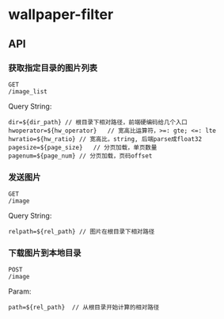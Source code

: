 # wallpaper-filter

## API
### 获取指定目录的图片列表
```
GET
/image_list
```
Query String:
```
dir=${dir_path} // 根目录下相对路径，前端硬编码给几个入口
hwoperator=${hw_operator}   // 宽高比运算符，>=: gte; <=: lte
hwratio=${hw_ratio} // 宽高比，string, 后端parse成float32
pagesize=${page_size}   // 分页加载，单页数量
pagenum=${page_num} // 分页加载，页码offset
```

### 发送图片
```
GET
/image
```
Query String:
```
relpath=${rel_path} // 图片在根目录下相对路径
```

### 下载图片到本地目录
```
POST
/image
```
Param:
```
path=${rel_path}  // 从根目录开始计算的相对路径
```